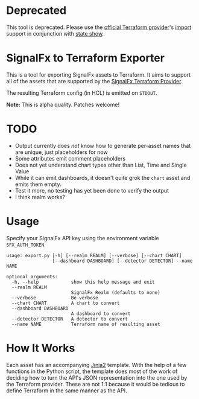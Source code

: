# Deprecated

This tool is deprecated. Please use the [official Terraform provider](https://github.com/terraform-providers/terraform-provider-signalfx)'s [import](https://www.terraform.io/docs/commands/import.html) support in conjunction with [state show](https://www.terraform.io/docs/commands/state/show.html).

# SignalFx to Terraform Exporter

This is a tool for exporting SignalFx assets to Terraform. It aims to support all of the assets that are supported by the [SignalFx Terraform Provider](https://github.com/signalfx/terraform-provider-signalfx).

The resulting Terraform config (in HCL) is emitted on `STDOUT`.

**Note:** This is alpha quality. Patches welcome!

# TODO
* Output currently does *not* know how to generate per-asset names that are unique, just placeholders for now
* Some attributes emit comment placeholders
* Does not yet understand chart types other than List, Time and Single Value
* While it can emit dashboards, it doesn't quite grok the `chart` asset and emits them empty.
* Test it more, no testing has yet been done to verify the output
* I think realm works?

# Usage

Specify your SignalFx API key using the environment variable `SFX_AUTH_TOKEN`.

```
usage: export.py [-h] [--realm REALM] [--verbose] [--chart CHART]
                 [--dashboard DASHBOARD] [--detector DETECTOR] --name NAME

optional arguments:
  -h, --help            show this help message and exit
  --realm REALM
                        SignalFx Realm (defaults to none)
  --verbose             Be verbose
  --chart CHART         A chart to convert
  --dashboard DASHBOARD
                        A dashboard to convert
  --detector DETECTOR   A detector to convert
  --name NAME           Terraform name of resulting asset
  ```

# How It Works

Each asset has an accompanying [Jinja2](http://jinja.pocoo.org/) template. With the help of a few functions in the Python script, the template does most of the work of deciding how to turn the API's JSON representation into the one used by the Terraform provider. These are not 1:1 because it would be tedious to define Terraform in the same manner as the API.
